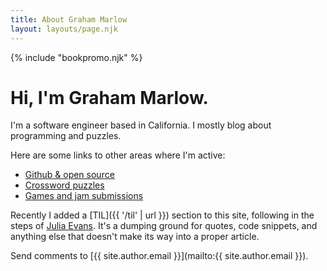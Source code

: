 ```yaml
---
title: About Graham Marlow
layout: layouts/page.njk
---
```


{% include "bookpromo.njk" %}

# Hi, I'm Graham Marlow.

I'm a software engineer based in California. I mostly blog about programming and
puzzles.

Here are some links to other areas where I'm active:

- [Github & open source](https://github.com/mgmarlow)
- [Crossword puzzles](https://crosshare.org/mgmarlow)
- [Games and jam submissions](https://mgmarlow.itch.io/)

Recently I added a [TIL]({{ '/til' | url }}) section to this site, following in
the steps of [Julia Evans](https://jvns.ca/blog/2024/11/09/new-microblog/). It's
a dumping ground for quotes, code snippets, and anything else that doesn't make
its way into a proper article.

Send comments to [{{ site.author.email }}](mailto:{{ site.author.email }}).
